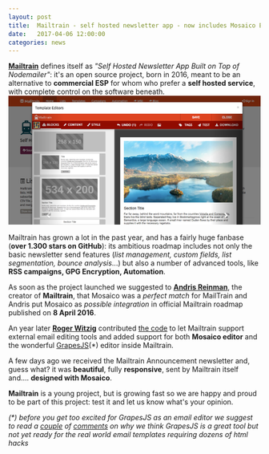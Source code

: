 ```yaml
---
layout: post
title:  Mailtrain - self hosted newsletter app - now includes Mosaico Email Editor
date:   2017-04-06 12:00:00
categories: news
---
```


**[Mailtrain](https://mailtrain.org)** defines itself as *"Self Hosted Newsletter App Built on Top of Nodemailer"*: it's an open source project, born in 2016, meant to be an alternative to **commercial ESP** for whom who prefer a **self hosted service**, with complete control on the software beneath.
![Mailtrain and Mosaico!](/assets/images/mailtrain.png)

Mailtrain has grown a lot in the past year, and has a fairly huge fanbase (**over 1.300 stars on GitHub**): its ambitious roadmap includes not only the basic newsletter send features (*list management, custom fields, list segmentation, bounce analysis*...) but also a number of advanced tools, like **RSS campaigns, GPG Encryption, Automation**.
<!--more-->

As soon as the project launched we suggested to **[Andris Reinman](https://github.com/andris9)**, the creator of **Mailtrain**, that Mosaico was a *perfect match* for MailTrain and Andris put Mosaico as *possible integration* in official Mailtrain roadmap published on **8 April 2016**.

An year later **[Roger Witzig](https://github.com/witzig)** contributed [the code](https://github.com/Mailtrain-org/mailtrain/pull/167) to let Mailtrain support external email editing tools and added support for both **Mosaico editor** and the wonderful [GrapesJS](http://grapesjs.com/demo-newsletter-editor.html)(\*) editor inside Mailtrain.

A few days ago we received the Mailtrain Announcement newsletter and, guess what? it was **beautiful**, fully **responsive**, sent by Mailtrain itself and.... **designed with Mosaico**.

**Mailtrain** is a young project, but is growing fast so we are happy and proud to be part of this project: test it and let us know what's your opinion.

*(\*) before you get too excited for GrapesJS as an email editor we suggest to read a [couple](https://github.com/Mailtrain-org/mailtrain/issues/10#issuecomment-270751979) of [comments](https://github.com/Mailtrain-org/mailtrain/issues/10#issuecomment-270931061) on why we think GrapesJS is a great tool but not yet ready for the real world email templates requiring dozens of html hacks*
